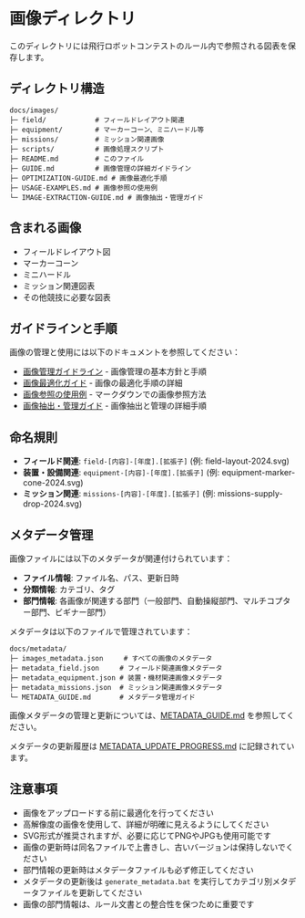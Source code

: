 # 画像ディレクトリ

このディレクトリには飛行ロボットコンテストのルール内で参照される図表を保存します。

## ディレクトリ構造

```
docs/images/
├─ field/            # フィールドレイアウト関連
├─ equipment/        # マーカーコーン、ミニハードル等
├─ missions/         # ミッション関連画像
├─ scripts/          # 画像処理スクリプト
├─ README.md         # このファイル
├─ GUIDE.md          # 画像管理の詳細ガイドライン
├─ OPTIMIZATION-GUIDE.md # 画像最適化手順
├─ USAGE-EXAMPLES.md # 画像参照の使用例
└─ IMAGE-EXTRACTION-GUIDE.md # 画像抽出・管理ガイド
```

## 含まれる画像

- フィールドレイアウト図
- マーカーコーン
- ミニハードル
- ミッション関連図表
- その他競技に必要な図表

## ガイドラインと手順

画像の管理と使用には以下のドキュメントを参照してください：

- [画像管理ガイドライン](GUIDE.md) - 画像管理の基本方針と手順
- [画像最適化ガイド](OPTIMIZATION-GUIDE.md) - 画像の最適化手順の詳細
- [画像参照の使用例](USAGE-EXAMPLES.md) - マークダウンでの画像参照方法
- [画像抽出・管理ガイド](IMAGE-EXTRACTION-GUIDE.md) - 画像抽出と管理の詳細手順

## 命名規則

- **フィールド関連**: `field-[内容]-[年度].[拡張子]` (例: field-layout-2024.svg)
- **装置・設備関連**: `equipment-[内容]-[年度].[拡張子]` (例: equipment-marker-cone-2024.svg)
- **ミッション関連**: `missions-[内容]-[年度].[拡張子]` (例: missions-supply-drop-2024.svg)

## メタデータ管理

画像ファイルには以下のメタデータが関連付けられています：

- **ファイル情報**: ファイル名、パス、更新日時
- **分類情報**: カテゴリ、タグ
- **部門情報**: 各画像が関連する部門（一般部門、自動操縦部門、マルチコプター部門、ビギナー部門）

メタデータは以下のファイルで管理されています：

```
docs/metadata/
├─ images_metadata.json     # すべての画像のメタデータ
├─ metadata_field.json     # フィールド関連画像メタデータ
├─ metadata_equipment.json # 装置・機材関連画像メタデータ
├─ metadata_missions.json  # ミッション関連画像メタデータ
└─ METADATA_GUIDE.md       # メタデータ管理ガイド
```

画像メタデータの管理と更新については、[METADATA_GUIDE.md](../metadata/METADATA_GUIDE.md) を参照してください。

メタデータの更新履歴は [METADATA_UPDATE_PROGRESS.md](../metadata/METADATA_UPDATE_PROGRESS.md) に記録されています。

## 注意事項

- 画像をアップロードする前に最適化を行ってください
- 高解像度の画像を使用して、詳細が明確に見えるようにしてください
- SVG形式が推奨されますが、必要に応じてPNGやJPGも使用可能です
- 画像の更新時は同名ファイルで上書きし、古いバージョンは保持しないでください
- 部門情報の更新時はメタデータファイルも必ず修正してください
- メタデータの更新後は `generate_metadata.bat` を実行してカテゴリ別メタデータファイルを更新してください
- 画像の部門情報は、ルール文書との整合性を保つために重要です
